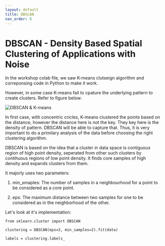 ```yaml
---
layout: default
title: DBSCAN
nav_order: 8
---
```



# DBSCAN - Density Based Spatial Clustering of Applications with Noise 

In the workshop colab file, we saw K-means clutseign algorithm and correponsing code in Python to make it work. 

However, in some case K-means fail to cpature the underlying pattern to create clusters. Refer to figure below:

![DBSCAN & K-means](https://miro.medium.com/max/1339/0*xu3GYMsWu9QiKNOo.png)

In first case, with concentric cricles, K-means clustered the points based on the distance, however the distance here is not the key. They key here is the density of pattern. DBSCAN will be able to capture that. Thus, it is very important to do a primilary analysis of the data before choosing the right clustering algorithm. 

DBSCAN is based on the idea that a cluster in data space is contiguous region of high point density, seperated from other such clusters by contihuous regions of low point density. It finds core samples of high density and expands clusters from them.

It majorly uses two parameters:

1. min_smaples: The number of samples in a neighbourhood for a point to be considered as a core point. 

2. eps: The maximum distance between two samples for one to be considered as in the neighborhood of the other. 


Let's look at it's implementation: 

```
from sklearn.cluster import DBSCAN

clustering = DBSCAN(eps=3, min_samples=2).fit(data)

labels = clustering.labels_

```